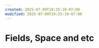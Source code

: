 ```yaml
---
created: 2025-07-09T19:25:10-07:00
modified: 2025-07-09T19:25:10-07:00
---
```


# Fields, Space and etc

